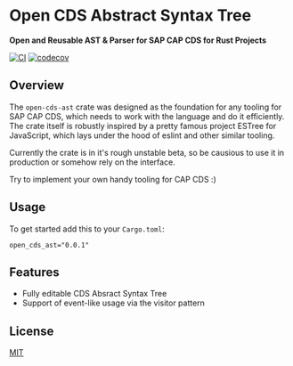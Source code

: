 # Open CDS Abstract Syntax Tree
**Open and Reusable AST & Parser for SAP CAP CDS for Rust Projects**

[![CI](https://github.com/zkud/open-cds-ast/actions/workflows/ci.yml/badge.svg)](https://github.com/zkud/open-cds-ast/actions/workflows/ci.yml) [![codecov](https://codecov.io/gh/zkud/open-cds-ast/branch/main/graph/badge.svg?token=BITDY89WY7)](https://codecov.io/gh/zkud/open-cds-ast) 

## Overview

The ```open-cds-ast``` crate was designed as the foundation for any tooling for SAP CAP CDS, which needs to work with the language
and do it efficiently. The crate itself is robustly inspired by a pretty famous project ESTree for JavaScript, which lays
under the hood of eslint and other similar tooling.

Currently the crate is in it's rough unstable beta, so be causious to use it in production or somehow rely on the interface.

Try to implement your own handy tooling for CAP CDS :)

## Usage

To get started add this to your ```Cargo.toml```:
```
open_cds_ast="0.0.1"
```

## Features

- Fully editable CDS Absract Syntax Tree 
- Support of event-like usage via the visitor pattern 

## License

[MIT](LICENSE)
